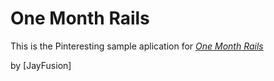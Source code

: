 # One Month Rails

This is the Pinteresting sample aplication for
[*One Month Rails*](http://onemonthrails.com)

by [JayFusion]